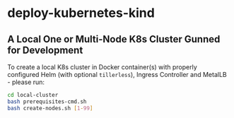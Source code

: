 # deploy-kubernetes-kind

## A Local One or Multi-Node K8s Cluster Gunned for Development

To create a local K8s cluster in Docker container(s) with properly configured Helm (with optional `tillerless`), Ingress Controller and MetalLB - please run:

```bash
cd local-cluster
bash prerequisites-cmd.sh
bash create-nodes.sh [1-99]
```

